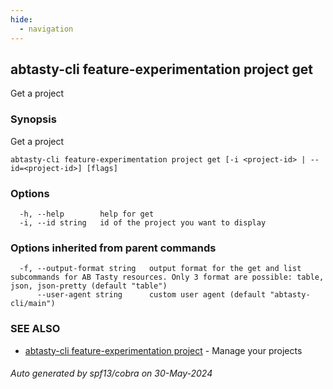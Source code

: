 ```yaml
---
hide:
  - navigation
---
```

## abtasty-cli feature-experimentation project get

Get a project

### Synopsis

Get a project

```
abtasty-cli feature-experimentation project get [-i <project-id> | --id=<project-id>] [flags]
```

### Options

```
  -h, --help        help for get
  -i, --id string   id of the project you want to display
```

### Options inherited from parent commands

```
  -f, --output-format string   output format for the get and list subcommands for AB Tasty resources. Only 3 format are possible: table, json, json-pretty (default "table")
      --user-agent string      custom user agent (default "abtasty-cli/main")
```

### SEE ALSO

* [abtasty-cli feature-experimentation project](abtasty-cli_feature-experimentation_project.md)	 - Manage your projects

###### Auto generated by spf13/cobra on 30-May-2024
